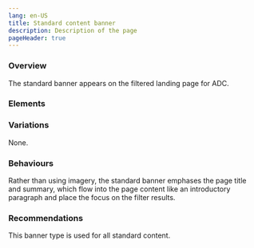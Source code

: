 ```yaml
---
lang: en-US
title: Standard content banner
description: Description of the page
pageHeader: true
---
```


### Overview
The standard banner appears on the filtered landing page for ADC.

### Elements
<PreviewImage :image="$withBase('/images/standard-banner-sample.png')" :contents="[{ x: 3, y: 9, title: 'Title', text: 'Title' }, { x: 3, y: 48, title: 'Summary', text: 'Summary' }, { title: 'ADC entity bar', text: 'ADC entity bar' }]">
<template #code>
<CodeGroup>
  <CodeGroupItem title="HTML">

``` html
  <div class="standard-banner">
    <div class="container">
      <div class="banner-content">
        <div class="banner-title">Emissions Reduction Assurance Committee</div>
        <p class="body-lead">The Emissions Reduction Assurance Committee (ERAC) is an independent statutory committee established under the Carbon Credits (Carbon Farming Initiative) Act 2011. </p>
      </div>
    </div>
  </div>
```

  </CodeGroupItem>
</CodeGroup>
</template>
</PreviewImage>

### Variations
None.

### Behaviours
Rather than using imagery, the standard banner emphases the page title and summary, which flow into the page content like an introductory paragraph and place the focus on the filter results.

### Recommendations
This banner type is used for all standard content.
